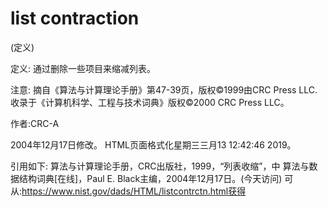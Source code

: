 # list contraction


(定义)



定义:
通过删除一些项目来缩减列表。



注意:
摘自《算法与计算理论手册》第47-39页，版权©1999由CRC Press LLC.收录于《计算机科学、工程与技术词典》版权©2000 CRC Press LLC。


作者:CRC-A







2004年12月17日修改。
HTML页面格式化星期三三月13 12:42:46 2019。



引用如下:
算法与计算理论手册，CRC出版社，1999，“列表收缩”，中
算法与数据结构词典[在线]，Paul E. Black主编，2004年12月17日。(今天访问)
可从:https://www.nist.gov/dads/HTML/listcontrctn.html获得